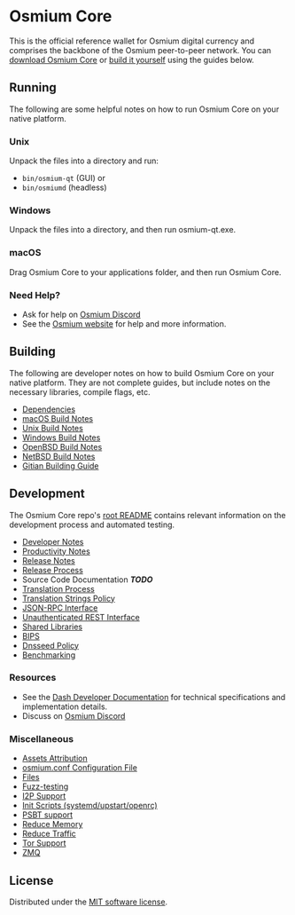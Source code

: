 Osmium Core
==========

This is the official reference wallet for Osmium digital currency and comprises the backbone of the Osmium peer-to-peer network. You can [download Osmium Core](https://www.osmium.space/downloads/) or [build it yourself](#building) using the guides below.

Running
---------------------
The following are some helpful notes on how to run Osmium Core on your native platform.

### Unix

Unpack the files into a directory and run:

- `bin/osmium-qt` (GUI) or
- `bin/osmiumd` (headless)

### Windows

Unpack the files into a directory, and then run osmium-qt.exe.

### macOS

Drag Osmium Core to your applications folder, and then run Osmium Core.

### Need Help?

* Ask for help on [Osmium Discord]()
* See the [Osmium website](https://osmium.space)
for help and more information.

Building
---------------------
The following are developer notes on how to build Osmium Core on your native platform. They are not complete guides, but include notes on the necessary libraries, compile flags, etc.

- [Dependencies](dependencies.md)
- [macOS Build Notes](build-osx.md)
- [Unix Build Notes](build-unix.md)
- [Windows Build Notes](build-windows.md)
- [OpenBSD Build Notes](build-openbsd.md)
- [NetBSD Build Notes](build-netbsd.md)
- [Gitian Building Guide](gitian-building.md)

Development
---------------------
The Osmium Core repo's [root README](/README.md) contains relevant information on the development process and automated testing.

- [Developer Notes](developer-notes.md)
- [Productivity Notes](productivity.md)
- [Release Notes](release-notes.md)
- [Release Process](release-process.md)
- Source Code Documentation ***TODO***
- [Translation Process](translation_process.md)
- [Translation Strings Policy](translation_strings_policy.md)
- [JSON-RPC Interface](JSON-RPC-interface.md)
- [Unauthenticated REST Interface](REST-interface.md)
- [Shared Libraries](shared-libraries.md)
- [BIPS](bips.md)
- [Dnsseed Policy](dnsseed-policy.md)
- [Benchmarking](benchmarking.md)

### Resources
* See the [Dash Developer Documentation](https://dashcore.readme.io/)
  for technical specifications and implementation details.
* Discuss on [Osmium Discord]()

### Miscellaneous
- [Assets Attribution](assets-attribution.md)
- [osmium.conf Configuration File](osmium-conf.md)
- [Files](files.md)
- [Fuzz-testing](fuzzing.md)
- [I2P Support](i2p.md)
- [Init Scripts (systemd/upstart/openrc)](init.md)
- [PSBT support](psbt.md)
- [Reduce Memory](reduce-memory.md)
- [Reduce Traffic](reduce-traffic.md)
- [Tor Support](tor.md)
- [ZMQ](zmq.md)

License
---------------------
Distributed under the [MIT software license](/COPYING).
